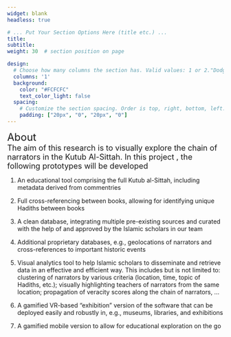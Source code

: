 ```yaml
---
widget: blank
headless: true

# ... Put Your Section Options Here (title etc.) ...
title: 
subtitle:
weight: 30  # section position on page

design:
  # Choose how many columns the section has. Valid values: 1 or 2."DodgerBlue"
  columns: '1'
  background:
    color: "#FCFCFC"
    text_color_light: false
  spacing:
    # Customize the section spacing. Order is top, right, bottom, left.
    padding: ["20px", "0", "20px", "0"]
---
```

<span style="font-size: x-large;">About</span>
<br>
<span style="font-size: large;">
The aim of this research is to visually explore the chain of narrators in the Kutub Al-Sittah. In this project , the following prototypes will be developed

1. An educational tool comprising the full Kutub al-Sittah, including metadata derived from commentries

2. Full cross-referencing between books, allowing for identifying unique Hadiths between books

3. A clean database, integrating multiple pre-existing sources and curated with the help of and approved by the Islamic scholars in our team

4. Additional proprietary databases, e.g., geolocations of narrators and cross-references to important historic events

5. Visual analytics tool to help Islamic scholars to disseminate and retrieve data in an effective and efficient way. This includes but is not limited to: clustering of narrators by various criteria (location, time, topic of Hadiths, etc.); visually highlighting teachers of narrators from the same location; propagation of veracity scores along the chain of narrators, …

6. A gamified VR-based “exhibition” version of the software that can be deployed easily and robustly in, e.g., museums, libraries, and exhibitions

7. A gamified mobile version to allow for educational exploration on the go
</span>